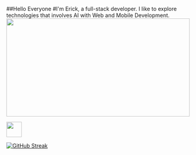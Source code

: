 ##Hello Everyone
#I'm Erick, a full-stack developer. I like to explore technologies that involves AI with Web and Mobile Development.
<img src="https://media.giphy.com/media/MC6eSuC3yypCU/giphy.gif"  width="480" height="257" frameBorder="0" class="giphy-embed" allowFullScreen/>


<img loading="lazy" src="https://cdn.jsdelivr.net/gh/devicons/devicon/icons/git/git-original.svg" width="40" height="40"/>


[![GitHub Streak](http://github-readme-streak-stats.herokuapp.com?user=Erick-Alen&theme=dark&background=000000)](https://git.io/streak-stats)
